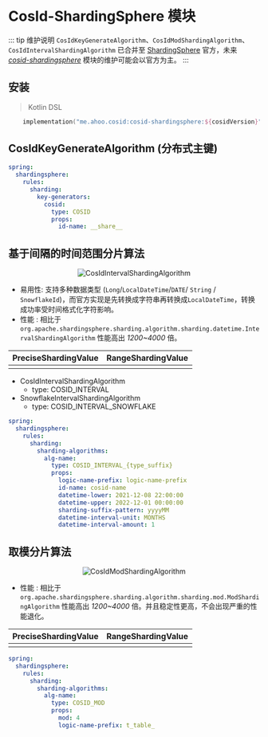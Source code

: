 # CosId-ShardingSphere 模块

::: tip 维护说明
`CosIdKeyGenerateAlgorithm`、`CosIdModShardingAlgorithm`、`CosIdIntervalShardingAlgorithm` 已合并至 [ShardingSphere](https://github.com/apache/shardingsphere/pull/14132) 官方，未来 *[cosid-shardingsphere](https://github.com/Ahoo-Wang/CosId/tree/main/cosid-shardingsphere)* 模块的维护可能会以官方为主。
:::

## 安装

> Kotlin DSL

``` kotlin
    implementation("me.ahoo.cosid:cosid-shardingsphere:${cosidVersion}")
```

## CosIdKeyGenerateAlgorithm (分布式主键)

```yaml
spring:
  shardingsphere:
    rules:
      sharding:
        key-generators:
          cosid:
            type: COSID
            props:
              id-name: __share__
```

## 基于间隔的时间范围分片算法

<p align="center" >
  <img :src="$withBase('/assets/design/CosIdIntervalShardingAlgorithm.png')" alt="CosIdIntervalShardingAlgorithm"/>
</p>

- 易用性: 支持多种数据类型 (`Long`/`LocalDateTime`/`DATE`/ `String` / `SnowflakeId`)，而官方实现是先转换成字符串再转换成`LocalDateTime`，转换成功率受时间格式化字符影响。
- 性能 : 相比于 `org.apache.shardingsphere.sharding.algorithm.sharding.datetime.IntervalShardingAlgorithm` 性能高出 *1200~4000* 倍。

| **PreciseShardingValue**                                                                                          | **RangeShardingValue**                                                                                          |
|-------------------------------------------------------------------------------------------------------------------|-----------------------------------------------------------------------------------------------------------------|
| <img :src="$withBase('/assets/perf/sharding/Throughput-Of-IntervalShardingAlgorithm-PreciseShardingValue.png')"/> | <img :src="$withBase('/assets/perf/sharding/Throughput-Of-IntervalShardingAlgorithm-RangeShardingValue.png')"/> |

- CosIdIntervalShardingAlgorithm
    - type: COSID_INTERVAL
- SnowflakeIntervalShardingAlgorithm
    - type: COSID_INTERVAL_SNOWFLAKE

```yaml
spring:
  shardingsphere:
    rules:
      sharding:
        sharding-algorithms:
          alg-name:
            type: COSID_INTERVAL_{type_suffix}
            props:
              logic-name-prefix: logic-name-prefix
              id-name: cosid-name
              datetime-lower: 2021-12-08 22:00:00
              datetime-upper: 2022-12-01 00:00:00
              sharding-suffix-pattern: yyyyMM
              datetime-interval-unit: MONTHS
              datetime-interval-amount: 1
```

## 取模分片算法

<p align="center" >
  <img :src="$withBase('/assets/design/CosIdModShardingAlgorithm.png')" alt="CosIdModShardingAlgorithm"/>
</p>

- 性能 : 相比于 `org.apache.shardingsphere.sharding.algorithm.sharding.mod.ModShardingAlgorithm` 性能高出 *1200~4000* 倍。并且稳定性更高，不会出现严重的性能退化。

| **PreciseShardingValue**                                                                                     | **RangeShardingValue**                                                                                     |
|--------------------------------------------------------------------------------------------------------------|------------------------------------------------------------------------------------------------------------|
| <img :src="$withBase('/assets/perf/sharding/Throughput-Of-ModShardingAlgorithm-PreciseShardingValue.png')"/> | <img :src="$withBase('/assets/perf/sharding/Throughput-Of-ModShardingAlgorithm-RangeShardingValue.png')"/> |

```yaml
spring:
  shardingsphere:
    rules:
      sharding:
        sharding-algorithms:
          alg-name:
            type: COSID_MOD
            props:
              mod: 4
              logic-name-prefix: t_table_
```

